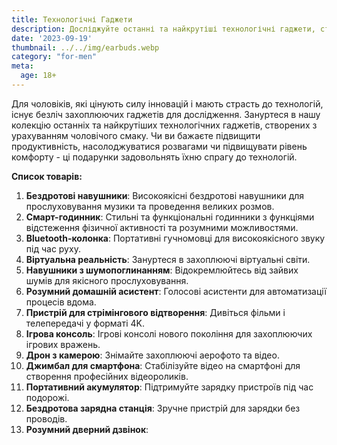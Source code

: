 ```yaml
---
title: Технологічні Гаджети
description: Досліджуйте останні та найкрутіші технологічні гаджети, створені з урахуванням інтересів чоловіків, які завжди слідкують за інноваціями.
date: '2023-09-19'
thumbnail: ../../img/earbuds.webp
category: "for-men"
meta:
  age: 18+
---
```

Для чоловіків, які цінують силу інновацій і мають страсть до технологій, існує безліч захоплюючих гаджетів для дослідження. Зануртеся в нашу колекцію останніх та найкрутіших технологічних гаджетів, створених з урахуванням чоловічого смаку. Чи ви бажаєте підвищити продуктивність, насолоджуватися розвагами чи підвищувати рівень комфорту - ці подарунки задовольнять їхню спрагу до технологій.

**Список товарів:**
1. **Бездротові навушники**: Високоякісні бездротові навушники для прослуховування музики та проведення великих розмов.
2. **Смарт-годинник**: Стильні та функціональні годинники з функціями відстеження фізичної активності та розумними можливостями.
3. **Bluetooth-колонка**: Портативні гучномовці для високоякісного звуку під час руху.
4. **Віртуальна реальність**: Зануртеся в захоплюючі віртуальні світи.
5. **Навушники з шумопоглинанням**: Відокремлюйтесь від зайвих шумів для якісного прослуховування.
6. **Розумний домашній асистент**: Голосові асистенти для автоматизації процесів вдома.
7. **Пристрій для стрімінгового відтворення**: Дивіться фільми і телепередачі у форматі 4K.
8. **Ігрова консоль**: Ігрові консолі нового покоління для захоплюючих ігрових вражень.
9. **Дрон з камерою**: Знімайте захоплюючі аерофото та відео.
10. **Джимбал для смартфона**: Стабілізуйте відео на смартфоні для створення професійних відеороликів.
11. **Портативний акумулятор**: Підтримуйте зарядку пристроїв під час подорожі.
12. **Бездротова зарядна станція**: Зручне пристрій для зарядки без проводів.
13. **Розумний дверний дзвінок**:
